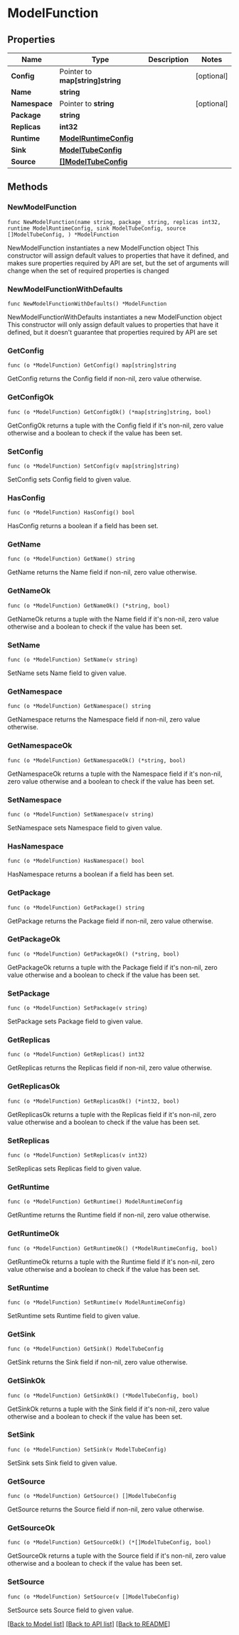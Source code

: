 # ModelFunction

## Properties

Name | Type | Description | Notes
------------ | ------------- | ------------- | -------------
**Config** | Pointer to **map[string]string** |  | [optional] 
**Name** | **string** |  | 
**Namespace** | Pointer to **string** |  | [optional] 
**Package** | **string** |  | 
**Replicas** | **int32** |  | 
**Runtime** | [**ModelRuntimeConfig**](ModelRuntimeConfig.md) |  | 
**Sink** | [**ModelTubeConfig**](ModelTubeConfig.md) |  | 
**Source** | [**[]ModelTubeConfig**](ModelTubeConfig.md) |  | 

## Methods

### NewModelFunction

`func NewModelFunction(name string, package_ string, replicas int32, runtime ModelRuntimeConfig, sink ModelTubeConfig, source []ModelTubeConfig, ) *ModelFunction`

NewModelFunction instantiates a new ModelFunction object
This constructor will assign default values to properties that have it defined,
and makes sure properties required by API are set, but the set of arguments
will change when the set of required properties is changed

### NewModelFunctionWithDefaults

`func NewModelFunctionWithDefaults() *ModelFunction`

NewModelFunctionWithDefaults instantiates a new ModelFunction object
This constructor will only assign default values to properties that have it defined,
but it doesn't guarantee that properties required by API are set

### GetConfig

`func (o *ModelFunction) GetConfig() map[string]string`

GetConfig returns the Config field if non-nil, zero value otherwise.

### GetConfigOk

`func (o *ModelFunction) GetConfigOk() (*map[string]string, bool)`

GetConfigOk returns a tuple with the Config field if it's non-nil, zero value otherwise
and a boolean to check if the value has been set.

### SetConfig

`func (o *ModelFunction) SetConfig(v map[string]string)`

SetConfig sets Config field to given value.

### HasConfig

`func (o *ModelFunction) HasConfig() bool`

HasConfig returns a boolean if a field has been set.

### GetName

`func (o *ModelFunction) GetName() string`

GetName returns the Name field if non-nil, zero value otherwise.

### GetNameOk

`func (o *ModelFunction) GetNameOk() (*string, bool)`

GetNameOk returns a tuple with the Name field if it's non-nil, zero value otherwise
and a boolean to check if the value has been set.

### SetName

`func (o *ModelFunction) SetName(v string)`

SetName sets Name field to given value.


### GetNamespace

`func (o *ModelFunction) GetNamespace() string`

GetNamespace returns the Namespace field if non-nil, zero value otherwise.

### GetNamespaceOk

`func (o *ModelFunction) GetNamespaceOk() (*string, bool)`

GetNamespaceOk returns a tuple with the Namespace field if it's non-nil, zero value otherwise
and a boolean to check if the value has been set.

### SetNamespace

`func (o *ModelFunction) SetNamespace(v string)`

SetNamespace sets Namespace field to given value.

### HasNamespace

`func (o *ModelFunction) HasNamespace() bool`

HasNamespace returns a boolean if a field has been set.

### GetPackage

`func (o *ModelFunction) GetPackage() string`

GetPackage returns the Package field if non-nil, zero value otherwise.

### GetPackageOk

`func (o *ModelFunction) GetPackageOk() (*string, bool)`

GetPackageOk returns a tuple with the Package field if it's non-nil, zero value otherwise
and a boolean to check if the value has been set.

### SetPackage

`func (o *ModelFunction) SetPackage(v string)`

SetPackage sets Package field to given value.


### GetReplicas

`func (o *ModelFunction) GetReplicas() int32`

GetReplicas returns the Replicas field if non-nil, zero value otherwise.

### GetReplicasOk

`func (o *ModelFunction) GetReplicasOk() (*int32, bool)`

GetReplicasOk returns a tuple with the Replicas field if it's non-nil, zero value otherwise
and a boolean to check if the value has been set.

### SetReplicas

`func (o *ModelFunction) SetReplicas(v int32)`

SetReplicas sets Replicas field to given value.


### GetRuntime

`func (o *ModelFunction) GetRuntime() ModelRuntimeConfig`

GetRuntime returns the Runtime field if non-nil, zero value otherwise.

### GetRuntimeOk

`func (o *ModelFunction) GetRuntimeOk() (*ModelRuntimeConfig, bool)`

GetRuntimeOk returns a tuple with the Runtime field if it's non-nil, zero value otherwise
and a boolean to check if the value has been set.

### SetRuntime

`func (o *ModelFunction) SetRuntime(v ModelRuntimeConfig)`

SetRuntime sets Runtime field to given value.


### GetSink

`func (o *ModelFunction) GetSink() ModelTubeConfig`

GetSink returns the Sink field if non-nil, zero value otherwise.

### GetSinkOk

`func (o *ModelFunction) GetSinkOk() (*ModelTubeConfig, bool)`

GetSinkOk returns a tuple with the Sink field if it's non-nil, zero value otherwise
and a boolean to check if the value has been set.

### SetSink

`func (o *ModelFunction) SetSink(v ModelTubeConfig)`

SetSink sets Sink field to given value.


### GetSource

`func (o *ModelFunction) GetSource() []ModelTubeConfig`

GetSource returns the Source field if non-nil, zero value otherwise.

### GetSourceOk

`func (o *ModelFunction) GetSourceOk() (*[]ModelTubeConfig, bool)`

GetSourceOk returns a tuple with the Source field if it's non-nil, zero value otherwise
and a boolean to check if the value has been set.

### SetSource

`func (o *ModelFunction) SetSource(v []ModelTubeConfig)`

SetSource sets Source field to given value.



[[Back to Model list]](../README.md#documentation-for-models) [[Back to API list]](../README.md#documentation-for-api-endpoints) [[Back to README]](../README.md)


